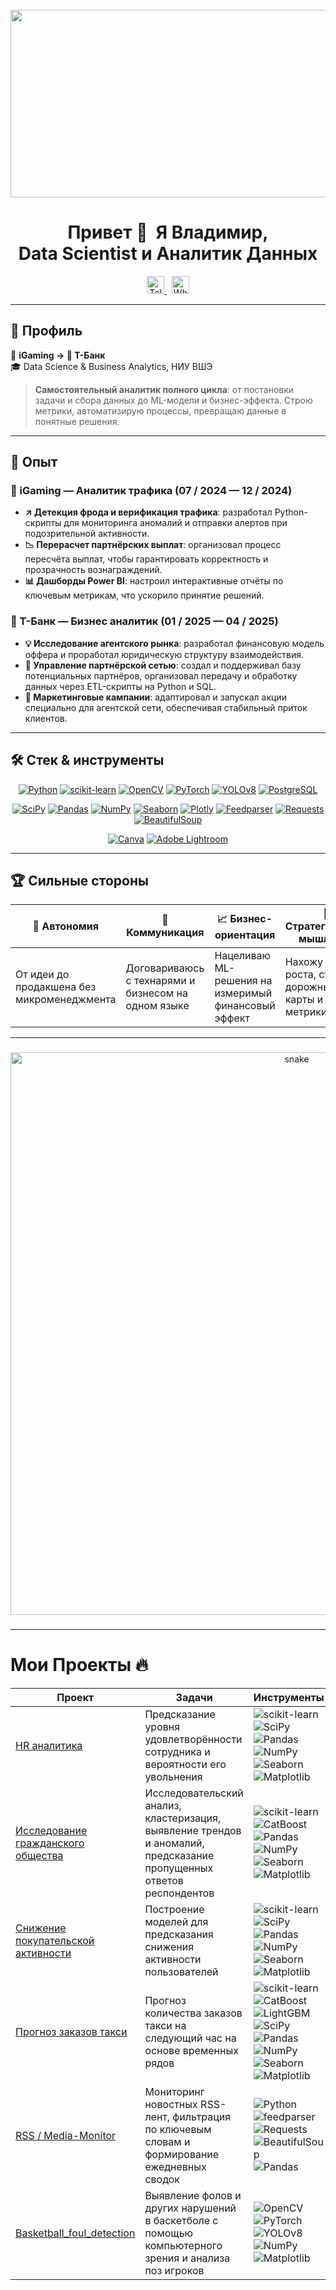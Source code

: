 <br clear="both">

<div align="center">
  <img src="https://user-images.githubusercontent.com/74038190/225813708-98b745f2-7d22-48cf-9150-083f1b00d6c9.gif" width="600" height="300">
</div>

<h1 align="center">Привет&nbsp;👋 &nbsp;Я&nbsp;Владимир, Data&nbsp;Scientist&nbsp;и&nbsp;Аналитик Данных</h1>

<p align="center">
  <a href="https://t.me/vkalinovski" target="_blank">
    <img src="https://img.shields.io/static/v1?message=Telegram&logo=telegram&label=&color=2CA5E0&logoColor=white&style=for-the-badge" height="28" alt="Telegram"/>
  </a>
  &nbsp;
  <a href="https://wa.me/79055512531" target="_blank">
    <img src="https://img.shields.io/static/v1?message=WhatsApp&logo=whatsapp&label=&color=25D366&logoColor=white&style=for-the-badge" height="28" alt="WhatsApp"/>
  </a>
</p>

<hr>

## 🚀 Профиль

🎲 **iGaming → 🏦 Т-Банк**  
🎓 Data Science & Business Analytics, НИУ ВШЭ  

> **Самостоятельный аналитик полного цикла**: от постановки задачи и сбора данных до ML-модели и бизнес-эффекта. Строю метрики, автоматизирую процессы, превращаю данные в понятные решения.

---

## 💼 Опыт

### 🎲 iGaming — Аналитик трафика (07 / 2024 — 12 / 2024)
- **↗ Детекция фрода и верификация трафика**: разработал Python-скрипты для мониторинга аномалий и отправки алертов при подозрительной активности.  
- **📉 Перерасчет партнёрских выплат**: организовал процесс пересчёта выплат, чтобы гарантировать корректность и прозрачность вознаграждений.  
- **📊 Дашборды Power BI**: настроил интерактивные отчёты по ключевым метрикам, что ускорило принятие решений.  


### 🏦 Т-Банк — Бизнес аналитик (01 / 2025 — 04 / 2025)
- **💡 Исследование агентского рынка**: разработал финансовую модель оффера и проработал юридическую структуру взаимодействия.  
- **🔗 Управление партнёрской сетью**: создал и поддерживал базу потенциальных партнёров, организовал передачу и обработку данных через ETL-скрипты на Python и SQL.  
- **🎯 Маркетинговые кампании**: адаптировал и запускал акции специально для агентской сети, обеспечивая стабильный приток клиентов.  

---

## 🛠 Стек & инструменты

<div align="center">

[![Python](https://img.shields.io/badge/Python-3670A0?style=for-the-badge&logo=python&logoColor=white)]() [![scikit-learn](https://img.shields.io/badge/scikit--learn-F7931E?style=for-the-badge&logo=scikit-learn&logoColor=white)]() [![OpenCV](https://img.shields.io/badge/OpenCV-5C3EE8?style=for-the-badge&logo=opencv&logoColor=white)]() [![PyTorch](https://img.shields.io/badge/PyTorch-EE4C2C?style=for-the-badge&logo=pytorch&logoColor=white)]() [![YOLOv8](https://img.shields.io/badge/YOLOv8-FFC107?style=for-the-badge&logo=yolov8&logoColor=black)]() [![PostgreSQL](https://img.shields.io/badge/PostgreSQL-316192?style=for-the-badge&logo=postgresql&logoColor=white)]()

[![SciPy](https://img.shields.io/badge/SciPy-0C55A5?style=for-the-badge&logo=scipy&logoColor=white)]() [![Pandas](https://img.shields.io/badge/Pandas-150458?style=for-the-badge&logo=pandas&logoColor=white)]() [![NumPy](https://img.shields.io/badge/NumPy-013243?style=for-the-badge&logo=numpy&logoColor=white)]() [![Seaborn](https://img.shields.io/badge/Seaborn-0095D5?style=for-the-badge&logo=seaborn&logoColor=white)]() [![Plotly](https://img.shields.io/badge/Plotly-3F4F75?style=for-the-badge&logo=plotly&logoColor=white)]() [![Feedparser](https://img.shields.io/badge/Feedparser-FFA500?style=for-the-badge&logo=rss&logoColor=white)]() [![Requests](https://img.shields.io/badge/Requests-150458?style=for-the-badge&logo=requests&logoColor=white)]() [![BeautifulSoup](https://img.shields.io/badge/BeautifulSoup-32A852?style=for-the-badge&logo=beautifulsoup&logoColor=white)]()

[![Canva](https://img.shields.io/badge/Canva-00C4CC?style=for-the-badge&logo=canva&logoColor=white)]() [![Adobe Lightroom](https://img.shields.io/badge/Adobe%20Lightroom-31A8FF?style=for-the-badge&logo=adobelightroom&logoColor=white)]()

</div>

---

## 🏆 Сильные стороны

| 🚀 Автономия | 🤝 Коммуникация | 📈 Бизнес-ориентация | 🧩 Стратегическое мышление |
|-------------|----------------|----------------------|----------------------------|
| От идеи до продакшена без микроменеджмента | Договариваюсь с технарями и бизнесом на одном языке | Нацеливаю ML-решения на измеримый финансовый эффект | Нахожу точки роста, строю дорожные карты и метрики |

---
###

<p align="center">
 <img width="900" src="snake/github-snake.svg" alt="snake"/>
</p>

###

---
# Мои Проекты 🔥

| Проект | Задачи | Инструменты |
|--------|--------|-------------|
| [HR аналитика](https://github.com/underplintus/Portfolio/blob/main/HR) | Предсказание уровня удовлетворённости сотрудника и вероятности его увольнения | ![scikit-learn](https://img.shields.io/badge/scikit--learn-%23F7931E.svg?style=flat-square&logo=scikit-learn) ![SciPy](https://img.shields.io/badge/SciPy-%230C55A5.svg?style=flat-square&logo=scipy) ![Pandas](https://img.shields.io/badge/pandas-%23150458.svg?style=flat-square&logo=pandas) ![NumPy](https://img.shields.io/badge/numpy-%23013243.svg?style=flat-square&logo=numpy) ![Seaborn](https://img.shields.io/badge/Seaborn-%230095D5.svg?style=flat-square&logo=seaborn) ![Matplotlib](https://img.shields.io/badge/Matplotlib-%23ffffff.svg?style=flat-square&logo=matplotlib&logoColor=black) |
| [Исследование гражданского общества](https://github.com/underplintus/Portfolio/blob/main/NKO) | Исследовательский анализ, кластеризация, выявление трендов и аномалий, предсказание пропущенных ответов респондентов | ![scikit-learn](https://img.shields.io/badge/scikit--learn-%23F7931E.svg?style=flat-square&logo=scikit-learn) ![CatBoost](https://img.shields.io/badge/CatBoost-%232671E5.svg?style=flat-square&logo=catboost) ![Pandas](https://img.shields.io/badge/pandas-%23150458.svg?style=flat-square&logo=pandas) ![NumPy](https://img.shields.io/badge/numpy-%23013243.svg?style=flat-square&logo=numpy) ![Seaborn](https://img.shields.io/badge/Seaborn-%230095D5.svg?style=flat-square&logo=seaborn) ![Matplotlib](https://img.shields.io/badge/Matplotlib-%23ffffff.svg?style=flat-square&logo=matplotlib&logoColor=black) |
| [Снижение покупательской активности](https://github.com/underplintus/Portfolio/blob/main/web_shop) | Построение моделей для предсказания снижения активности пользователей | ![scikit-learn](https://img.shields.io/badge/scikit--learn-%23F7931E.svg?style=flat-square&logo=scikit-learn) ![SciPy](https://img.shields.io/badge/SciPy-%230C55A5.svg?style=flat-square&logo=scipy) ![Pandas](https://img.shields.io/badge/pandas-%23150458.svg?style=flat-square&logo=pandas) ![NumPy](https://img.shields.io/badge/numpy-%23013243.svg?style=flat-square&logo=numpy) ![Seaborn](https://img.shields.io/badge/Seaborn-%230095D5.svg?style=flat-square&logo=seaborn) ![Matplotlib](https://img.shields.io/badge/Matplotlib-%23ffffff.svg?style=flat-square&logo=matplotlib&logoColor=black) |
| [Прогноз заказов такси](https://github.com/underplintus/Portfolio/blob/main/taxi) | Прогноз количества заказов такси на следующий час на основе временных рядов | ![scikit-learn](https://img.shields.io/badge/scikit--learn-%23F7931E.svg?style=flat-square&logo=scikit-learn) ![CatBoost](https://img.shields.io/badge/CatBoost-%232671E5.svg?style=flat-square&logo=catboost) ![LightGBM](https://img.shields.io/badge/LightGBM-%2364B02E.svg?style=flat-square&logo=lightgbm) ![SciPy](https://img.shields.io/badge/SciPy-%230C55A5.svg?style=flat-square&logo=scipy) ![Pandas](https://img.shields.io/badge/pandas-%23150458.svg?style=flat-square&logo=pandas) ![NumPy](https://img.shields.io/badge/numpy-%23013243.svg?style=flat-square&logo=numpy) ![Seaborn](https://img.shields.io/badge/Seaborn-%230095D5.svg?style=flat-square&logo=seaborn) ![Matplotlib](https://img.shields.io/badge/Matplotlib-%23ffffff.svg?style=flat-square&logo=matplotlib&logoColor=black) |
| [RSS / Media-Monitor](https://github.com/vkalinovski/RSS_Project/blob/main/README.md) | Мониторинг новостных RSS-лент, фильтрация по ключевым словам и формирование ежедневных сводок | ![Python](https://img.shields.io/badge/Python-3776AB?style=flat-square&logo=python&logoColor=white) ![feedparser](https://img.shields.io/badge/feedparser-%23FFA500.svg?style=flat-square&logo=rss&logoColor=white) ![Requests](https://img.shields.io/badge/requests-%23150458.svg?style=flat-square&logo=python&logoColor=white) ![BeautifulSoup](https://img.shields.io/badge/BeautifulSoup-%2332A852.svg?style=flat-square&logo=python&logoColor=white) ![Pandas](https://img.shields.io/badge/pandas-%23150458.svg?style=flat-square&logo=pandas) |
| [Basketball_foul_detection](https://github.com/vkalinovski/-Basketball_foul_detection/blob/main/README.md) | Выявление фолов и других нарушений в баскетболе с помощью компьютерного зрения и анализа поз игроков | ![OpenCV](https://img.shields.io/badge/OpenCV-%235C3EE8.svg?style=flat-square&logo=opencv&logoColor=white) ![PyTorch](https://img.shields.io/badge/PyTorch-%23EE4C2C.svg?style=flat-square&logo=pytorch&logoColor=white) ![YOLOv8](https://img.shields.io/badge/YOLOv8-%23FFC107.svg?style=flat-square&logo=nvidia&logoColor=black) ![NumPy](https://img.shields.io/badge/numpy-%23013243.svg?style=flat-square&logo=numpy) ![Matplotlib](https://img.shields.io/badge/Matplotlib-%23ffffff.svg?style=flat-square&logo=matplotlib&logoColor=black) |
